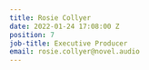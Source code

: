 ```yaml
---
title: Rosie Collyer
date: 2022-01-24 17:08:00 Z
position: 7
job-title: Executive Producer
email: rosie.collyer@novel.audio
---
```


